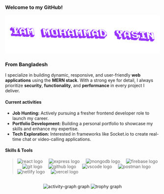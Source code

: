 ### Welcome to my GitHub!

<div align="center" height="200">
  <img src="/textStudio-text-animation(1).gif"  />
</div>

### From Bangladesh

I specialize in building dynamic, responsive, and user-friendly **web applications** using the **MERN stack**. With a strong eye for detail, I always prioritize **security**, **functionality**, and **performance** in every project I deliver.

#### Current activities

- **Job Hunting:** Actively pursuing a fresher frontend developer role to launch my career.
- **Portfolio Development:** Building a personal portfolio to showcase my skills and enhance my expertise.
- **Tech Exploration:** Interested in frameworks like Socket.io to create real-time chat or video-calling applications.

#### Skills & Tools


>  <img src="https://skillicons.dev/icons?i=react" height="40" alt="react logo"  />
>  <img width="12" />
>  <img src="https://skillicons.dev/icons?i=express" height="40" alt="express logo"  />
>  <img width="12" />
>  <img src="https://skillicons.dev/icons?i=mongodb" height="40" alt="mongodb logo"  />
>  <img width="12" />
>  <img src="https://skillicons.dev/icons?i=firebase" height="40" alt="firebase logo"  />
>  <img width="12" />
>  <img src="https://skillicons.dev/icons?i=git" height="40" alt="git logo"  />
>  <img width="12" />
>  <img src="https://skillicons.dev/icons?i=github" height="40" alt="github logo"  />
>  <img width="12" />
>  <img src="https://skillicons.dev/icons?i=vscode" height="40" alt="vscode logo"  />
>  <img width="12" />
>  <img src="https://skillicons.dev/icons?i=postman" height="40" alt="postman logo"  />
>  <img width="12" />
>  <img src="https://skillicons.dev/icons?i=netlify" height="40" alt="netlify logo"  />
>  <img width="12" />
>  <img src="https://skillicons.dev/icons?i=vercel" height="40" alt="vercel logo"  />



<br clear="both">

<div align="center">
  <img src="https://github-readme-activity-graph.vercel.app/graph?username=mohammadyasin74630&radius=16&theme=react&area=true&order=5" alt="activity-graph graph"  />
  <img src="https://github-profile-trophy.vercel.app?username=mohammadyasin74630&theme=dracula&column=-1&row=1&margin-w=8&margin-h=8&no-bg=false&no-frame=false&order=4" alt="trophy graph"  />
</div>

###
